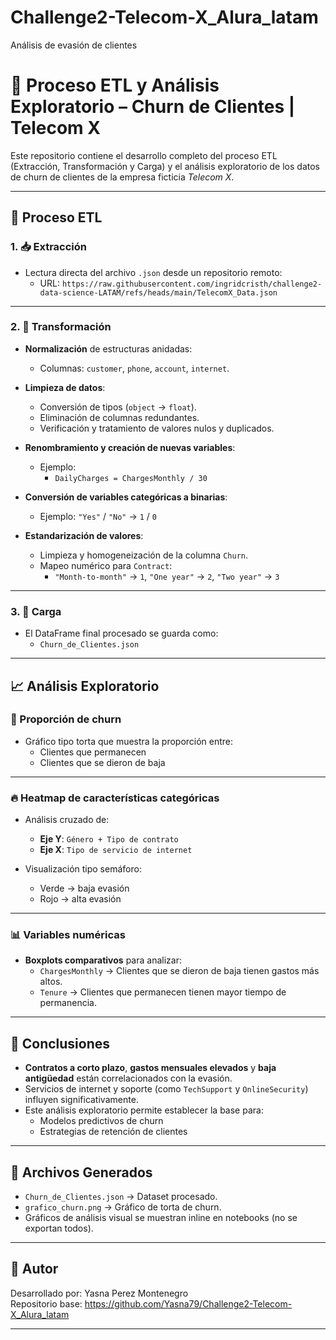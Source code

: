 # Challenge2-Telecom-X_Alura_latam
Análisis de evasión de clientes

# 🧾 Proceso ETL y Análisis Exploratorio – Churn de Clientes | Telecom X

Este repositorio contiene el desarrollo completo del proceso ETL (Extracción, Transformación y Carga) y el análisis exploratorio de los datos de churn de clientes de la empresa ficticia *Telecom X*.

---

## 🔄 Proceso ETL

### 1. 📥 Extracción

- Lectura directa del archivo `.json` desde un repositorio remoto:
  - URL: `https://raw.githubusercontent.com/ingridcristh/challenge2-data-science-LATAM/refs/heads/main/TelecomX_Data.json`

---

### 2. 🧹 Transformación

- **Normalización** de estructuras anidadas:
  - Columnas: `customer`, `phone`, `account`, `internet`.

- **Limpieza de datos**:
  - Conversión de tipos (`object` → `float`).
  - Eliminación de columnas redundantes.
  - Verificación y tratamiento de valores nulos y duplicados.

- **Renombramiento y creación de nuevas variables**:
  - Ejemplo:  
    - `DailyCharges = ChargesMonthly / 30`

- **Conversión de variables categóricas a binarias**:
  - Ejemplo: `"Yes"` / `"No"` → `1` / `0`

- **Estandarización de valores**:
  - Limpieza y homogeneización de la columna `Churn`.
  - Mapeo numérico para `Contract`:  
    - `"Month-to-month"` → `1`, `"One year"` → `2`, `"Two year"` → `3`

---

### 3. 💾 Carga

- El DataFrame final procesado se guarda como:
  - `Churn_de_Clientes.json`

---

## 📈 Análisis Exploratorio

### 🔘 Proporción de churn

- Gráfico tipo torta que muestra la proporción entre:
  - Clientes que permanecen
  - Clientes que se dieron de baja

---

### 🔥 Heatmap de características categóricas

- Análisis cruzado de:
  - **Eje Y**: `Género + Tipo de contrato`
  - **Eje X**: `Tipo de servicio de internet`

- Visualización tipo semáforo:
  - Verde → baja evasión
  - Rojo → alta evasión

---

### 📊 Variables numéricas

- **Boxplots comparativos** para analizar:
  - `ChargesMonthly` → Clientes que se dieron de baja tienen gastos más altos.
  - `Tenure` → Clientes que permanecen tienen mayor tiempo de permanencia.

---

## 📌 Conclusiones

- **Contratos a corto plazo**, **gastos mensuales elevados** y **baja antigüedad** están correlacionados con la evasión.
- Servicios de internet y soporte (como `TechSupport` y `OnlineSecurity`) influyen significativamente.
- Este análisis exploratorio permite establecer la base para:
  - Modelos predictivos de churn
  - Estrategias de retención de clientes

---

## 📁 Archivos Generados

- `Churn_de_Clientes.json` → Dataset procesado.
- `grafico_churn.png` → Gráfico de torta de churn.
- Gráficos de análisis visual se muestran inline en notebooks (no se exportan todos).

---

## 📌 Autor

Desarrollado por:  Yasna Perez Montenegro  
Repositorio base: https://github.com/Yasna79/Challenge2-Telecom-X_Alura_latam

---
